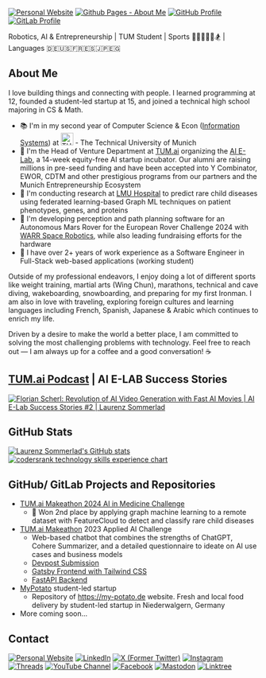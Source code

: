 <a href="https://laurenzsommerlad.com" rel="me"><img src="https://img.shields.io/badge/website-000000?style=for-the-badge&logo=About.me&logoColor=white" alt="Personal Website"/></a>
<a href="https://github.laurenzsommerlad.com" rel="me"><img src="https://img.shields.io/badge/github%20pages-121013?style=for-the-badge&logo=github&logoColor=white" alt="Github Pages - About Me"/></a>
<a href="https://github.com/LaurenzSommerlad" target="_blank" rel="me"><img src="https://img.shields.io/badge/github-%23121011.svg?style=for-the-badge&logo=github&logoColor=white" alt="GitHub Profile"/></a>
<a href="https://gitlab.com/LaurenzSommerlad" target="_blank" rel="me"><img src="https://img.shields.io/badge/gitlab-%23181717.svg?style=for-the-badge&logo=gitlab&logoColor=white" alt="GitLab Profile"/></a>

<p>Robotics, AI & Entrepreneurship | TUM Student | Sports 🏋️‍♂️🥋🏃🤿🏂 | Languages 🇩🇪🇺🇸🇫🇷🇪🇸🇯🇵🇪🇬 </p>

## About Me ##
I love building things and connecting with people. I learned programming at 12, founded a student-led startup at 15, and joined a technical high school majoring in CS & Math.

- 📚 I'm in my second year of Computer Science & Econ (<a href="https://www.tum.de/en/studies/degree-programs/detail/information-systems-bachelor-of-science-bsc" target="_blank" rel="nofollow">Information Systems</a>) at <a href="https://www.tum.de" target="_blank"><img src= "https://upload.wikimedia.org/wikipedia/commons/thumb/c/c8/Logo_of_the_Technical_University_of_Munich.svg/816px-Logo_of_the_Technical_University_of_Munich.svg.png" alt="TUM Logo" width="25"></a> - The Technical University of Munich
- 🚀 I'm the Head of Venture Department at <a href="https://www.tum-ai.com" target="_blank">TUM.ai</a> organizing the <a href="https://www.tum-ai.com/e-lab" target="_blank">AI E-Lab</a>, a 14-week equity-free AI startup incubator. Our alumni are raising millions in pre-seed funding and have been accepted into Y Combinator, EWOR, CDTM and other prestigious programs from our partners and the Munich Entrepreneurship Ecosystem
- 🔭 I'm conducting research at <a href="https://www.ccrc-hauner.de/" target="_blank">LMU Hospital</a> to predict rare child diseases using federated learning-based Graph ML techniques on patient phenotypes, genes, and proteins
- 🤖 I'm developing perception and path planning software for an Autonomous Mars Rover for the European Rover Challenge 2024 with <a href="https://warr.de/projects/spacerobotics/" target="_blank">WARR Space Robotics</a>, while also leading fundraising efforts for the hardware
- 🌱 I have over 2+ years of work experience as a Software Engineer in Full-Stack web-based applications (working student)

Outside of my professional endeavors, I enjoy doing a lot of different sports like weight training, martial arts (Wing Chun), marathons, technical and cave diving, wakeboarding, snowboarding, and preparing for my first Ironman. I am also in love with traveling, exploring foreign cultures and learning languages including French, Spanish, Japanese & Arabic which continues to enrich my life.

Driven by a desire to make the world a better place, I am committed to solving the most challenging problems with technology. Feel free to reach out — I am always up for a coffee and a good conversation! ☕

## <a href="https://tum-ai.podbean.com" target="_blank">TUM.ai Podcast</a> | AI E-LAB Success Stories ##
[![Florian Scherl: Revolution of AI Video Generation with Fast AI Movies | AI E-Lab Success Stories #2 | Laurenz Sommerlad](https://img.youtube.com/vi/DPJGAG9blO8/0.jpg)](https://www.youtube.com/watch?v=DPJGAG9blO8)

## GitHub Stats ##
<a href="https://github.com/LaurenzSommerlad" target="_blank" rel="me"><img src="https://github-readme-stats.vercel.app/api?username=laurenzsommerlad&show_icons=true&theme=codeSTACKr&show=reviews,prs_merged,prs_merged_percentage&hide=issues" alt="Laurenz Sommerlad's GitHub stats"/></a>
<a href="https://profile.codersrank.io/user/laurenzsommerlad/" target="_blank" rel="me"><img src="https://cr-skills-chart-widget.azurewebsites.net/api/api?username=laurenzsommerlad" alt="codersrank technology skills experience chart"/></a>

## GitHub/ GitLab Projects and Repositories ##
- <a href="https://github.laurenzsommerlad.com/TUM.ai-Makeathon2024-Amigo-Challenge/">TUM.ai Makeathon 2024 AI in Medicine Challenge</a>
  - 🥈 Won 2nd place by applying graph machine learning to a remote dataset with FeatureCloud to detect and classify rare child diseases
- <a href="https://makeathon.tum-ai.com" target="_blank">TUM.ai Makeathon</a> 2023 Applied AI Challenge
  - Web-based chatbot that combines the strengths of ChatGPT, Cohere Summarizer, and a detailed questionnaire to ideate on AI use cases and business models
  - <a href="https://devpost.com/software/appliedai_canai" target="_blank" rel="nofollow noopener noreferrer">Devpost Submission</a>
  - <a href="https://github.com/LaurenzSommerlad/tum.ai-makeathon2023-frontend" target="_blank">Gatsby Frontend with Tailwind CSS</a>
  - <a href="https://github.com/LaurenzSommerlad/TUM.ai-Makeathon2023-API-Endpoint/" target="_blank">FastAPI Backend</a>
- <a href="https://gitlab.com/MyPotato" target="_blank">MyPotato</a> student-led startup
  - Repository of <a href="https://my-potato.de" target="_blank">https://my-potato.de</a> website. Fresh and local food delivery by student-led startup in Niederwalgern, Germany
- More coming soon...

## Contact ##
<a href="https://laurenzsommerlad.com" rel="me"><img src="https://img.shields.io/badge/website-000000?style=for-the-badge&logo=About.me&logoColor=white" alt="Personal Website"/></a>
<a href="https://www.linkedin.com/in/laurenzsommerlad" target="_blank" rel="me"><img src="https://img.shields.io/badge/linkedin-%230077B5.svg?style=for-the-badge&logo=linkedin&logoColor=white" alt="LinkedIn"/></a>
<a href="https://x.com/Lauros_World" target="_blank" rel="me"><img src="https://img.shields.io/badge/X-%23000000.svg?style=for-the-badge&logo=X&logoColor=white" alt="X (Former Twitter)"/></a>
<a href="https://www.instagram.com/laurenzsommerlad/" target="_blank" rel="me"><img src="https://img.shields.io/badge/Instagram-%23E4405F.svg?style=for-the-badge&logo=Instagram&logoColor=white" alt="Instagram"/></a>
<a href="https://www.threads.net/@laurenzsommerlad" target="_blank" rel="me"><img src="https://img.shields.io/badge/Threads-000000?style=for-the-badge&logo=Threads&logoColor=white" alt="Threads"/></a>
<a href="https://www.youtube.com/@LaurenzSommerlad" target="_blank" rel="me"><img src="https://img.shields.io/badge/YouTube-%23FF0000.svg?style=for-the-badge&logo=YouTube&logoColor=white" alt="YouTube Channel"/></a>
<a href="https://www.facebook.com/LaurenzSommerlad.official/" target="_blank" rel="me"><img src="https://img.shields.io/badge/Facebook-%231877F2.svg?style=for-the-badge&logo=Facebook&logoColor=white" alt="Facebook"/></a>
<a href="https://mastodon.social/@LaurenzSommerlad" target="_blank" rel="me"><img src="https://img.shields.io/badge/-MASTODON-%232B90D9?style=for-the-badge&logo=mastodon&logoColor=white" alt="Mastodon"/></a>
<a href="https://linktr.ee/LaurenzSommerlad" target="_blank" rel="me"><img src="https://img.shields.io/badge/linktree-1de9b6?style=for-the-badge&logo=linktree&logoColor=white" alt="Linktree"/></a>

